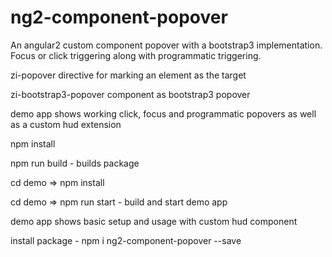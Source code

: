 ng2-component-popover
=========

An angular2 custom component popover with a bootstrap3 implementation.  Focus or click triggering along with programmatic triggering.

zi-popover directive for marking an element as the target

zi-bootstrap3-popover component as bootstrap3 popover

demo app shows working click, focus and programmatic popovers as well as a custom hud extension

npm install

npm run build - builds package

cd demo => npm install 

cd demo => npm run start - build and start demo app

demo app shows basic setup and usage with custom hud component  

install package - npm i ng2-component-popover --save